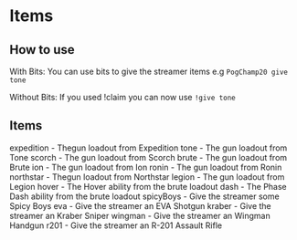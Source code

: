 # Items

## How to use
With Bits:
  You can use bits to give the streamer items e.g ``PogChamp20 give tone``

Without Bits:
  If you used !claim you can now use ``!give tone``

## Items
expedition - Thegun loadout from  Expedition
tone - The gun loadout from Tone
scorch - The gun loadout from Scorch
brute - The gun loadout from Brute
ion - The gun loadout from Ion
ronin - The gun loadout from Ronin
northstar - Thegun loadout from  Northstar
legion - The gun loadout from Legion
hover - The Hover ability from the brute loadout
dash - The Phase Dash ability from the brute loadout
spicyBoys - Give the streamer some Spicy Boys
eva - Give the streamer an EVA Shotgun
kraber - Give the streamer an Kraber Sniper
wingman - Give the streamer an Wingman Handgun
r201 - Give the streamer an R-201 Assault Rifle
